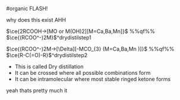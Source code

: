 #organic FLASH!

why does this exist AHH

$\ce{2RCOOH->[MO or M(OH)2][M=Ca,Ba,Mn]}$ %%qf%% $\ce{(RCOO^-)2M}$^drydistilstep1

$\ce{(RCOO^-)2M->[\Delta][-MCO_{3} (M=Ca,Ba,Mn )]}$ %%qf%% $\ce{R-C(=O)-R}$^drydistilstep2

- This is called Dry distillation
- It can be crossed where all possible combinations form
- It can be intramolecular where most stable ringed ketone forms

yeah thats pretty much it